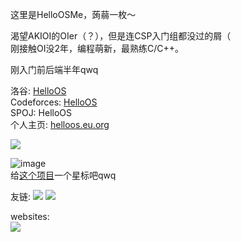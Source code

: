 这里是HelloOSMe，蒟蒻一枚～

渴望AKIOI的OIer（？），但是连CSP入门组都没过的屑（  
刚接触OI没2年，编程萌新，最熟练C/C++。

刚入门前后端半年qwq

洛谷: [HelloOS](https://luogu.com.cn/user/755022)  
Codeforces: [HelloOS](https://codeforces.com/profile/HelloOS)  
SPOJ: HelloOS  
个人主页: [helloos.eu.org](https://helloos.eu.org)

![](https://idage.rickyxrc.top/github/user?username=HelloOSMe)

![image](http://idage.rickyxrc.top/github/repo?username=TruthboardWiki&repo=truthboard-searcher)  
给[这个项目](https://github.com/TruthboardWiki/truthboard-searcher)一个星标吧qwq

友链: 
[![](https://avatars.githubusercontent.com/u/116557254?s=64&v=4)](https://github.com/yu22c0w0)
[![](https://avatars.githubusercontent.com/u/119715919?s=64&v=4)](https://github.com/MinecraftWindows11)

websites:  
[![](https://truthboard.wikidot.com/local--iosicon/iosicon.png?97600)](https://truthboard.wikidot.com)
